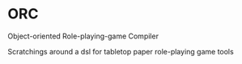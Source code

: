 ORC
======

Object-oriented Role-playing-game Compiler

Scratchings around a dsl for tabletop paper role-playing game tools
